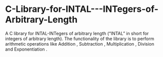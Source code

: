 # C-Library-for-INTAL---INTegers-of-Arbitrary-Length
A C library for INTAL-INTegers of arbitrary length (“INTAL” in short for integers of arbitrary length). The functionality of the library is to perform arithmetic operations like Addition , Subtraction , Multiplication , Division and Exponentiation . 
